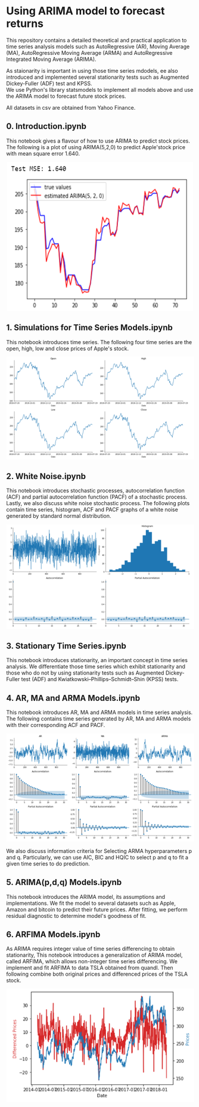 # Using ARIMA model to forecast returns
This repository contains a detailed theoretical and practical application to time series analysis models such as AutoRegressive (AR), Moving Average (MA), AutoRegressive Moving Average (ARMA) and AutoRegressive Integrated Moving Average (ARIMA). 

As staionarity is important in using those time series mdodels, ee also introduced and implemented several stationarity tests such as Augmented Dickey-Fuller (ADF) test and KPSS.  
We use Python's library statsmodels to implement all models above and use the ARIMA model to forecast future stock prices.

All datasets in csv are obtained from Yahoo Finance.

## 0. Introduction.ipynb
This notebook gives a flavour of how to use ARIMA to predict stock prices. 
The following is a plot of using ARIMA(5,2,0) to predict Apple'stock price with mean square error 1.640.
<p align="center"> <img  src="https://github.com/hongwai1920/Using-ARIMA-model-to-forecast-returns/blob/master/Images/AAPL%20ARIMA.png" width="500" height="400"></p>


## 1. Simulations for Time Series Models.ipynb
This notebook introduces time series.
The following four time series are the open, high, low and close prices of Apple's stock.
<p align="center"> <img  src="https://github.com/hongwai1920/Using-ARIMA-model-to-forecast-returns/blob/master/Images/AAPL%20OHLC.png" ></p>

## 2. White Noise.ipynb
This notebook introduces stochastic processes, autocorrelation function (ACF) and partial autocorrelation function (PACF) of a stochastic process.
Lastly, we also discuss white noise stochastic process.
The following plots contain time series, histogram, ACF and PACF graphs of a white noise generated by standard normal distribution.
<p align="center"> <img  src="https://github.com/hongwai1920/Using-ARIMA-model-to-forecast-returns/blob/master/Images/White%20Noise%20plots.png" ></p>

## 3. Stationary Time Series.ipynb
This notebook introduces stationarity, an important concept in time series analysis. 
We differentiate those time series which exhibit stationarity and those who do not by using stationarity tests such as Augmented Dickey-Fuller test (ADF) and Kwiatkowski–Phillips–Schmidt–Shin (KPSS) tests.

## 4. AR, MA and ARMA Models.ipynb
This notebook introduces AR, MA and ARMA models in time series analysis.
The following contains time series generated by AR, MA and ARMA models with their corresponding ACF and PACF.
<p align="center"> <img  src="https://github.com/hongwai1920/Using-ARIMA-model-to-forecast-returns/blob/master/Images/AR%2C%20MA%2C%20ARMA%20plots.png" ></p>
We also discuss information criteria for Selecting ARMA hyperparameters p and q. 
Particularly, we can use AIC, BIC and HQIC to select p and q to fit a given time series to do prediction.

## 5. ARIMA(p,d,q) Models.ipynb
This notebook introduces the ARIMA model, its assumptions and implementations.
We fit the model to several datasets such as Apple, Amazon and bitcoin to predict their future prices. 
After fitting, we perform residual diagnostic to determine model's goodness of fit.

## 6. ARFIMA Models.ipynb
As ARIMA requires integer value of time series differencing to obtain stationarity, 
This notebook introduces a generalization of ARIMA model, called ARFIMA, which allows non-integer time series differencing.
We implement and fit ARFIMA to data TSLA obtained from quandl.
Then following combine both original prices and differenced prices of the TSLA stock.
<p align="center"> <img  src="https://github.com/hongwai1920/Using-ARIMA-model-to-forecast-returns/blob/master/Images/differenced%20prices.png" ></p>
